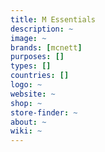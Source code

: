 ```yaml
---
title: M Essentials
description: ~
image: ~
brands: [mcnett]
purposes: []
types: []
countries: []
logo: ~
website: ~
shop: ~
store-finder: ~
about: ~
wiki: ~
---
```

